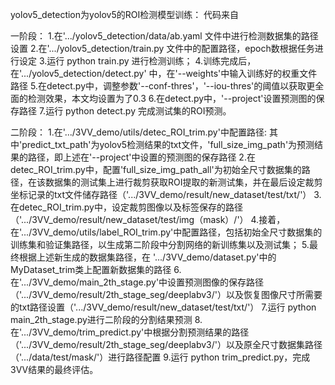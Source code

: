 yolov5_detection为yolov5的ROI检测模型训练：
代码来自

一阶段：
1.在'.../yolov5_detection/data/ab.yaml 文件中进行检测数据集的路径设置
2.在'.../yolov5_detection/train.py 文件中的配置路径，epoch数根据任务进行设定
3.运行 python train.py 进行检测训练；
4.训练完成后，在'.../yolov5_detection/detect.py' 中，在'--weights'中输入训练好的权重文件路径
5.在detect.py中，调整参数'--conf-thres'，'--iou-thres'的阈值以获取更全面的检测效果，本文均设置为了0.3
6.在detect.py中，'--project'设置预测图的保存路径
7.运行 python detect.py 完成测试集的ROI预测。

二阶段：
1.在'.../3VV_demo/utils/detec_ROI_trim.py'中配置路径: 其中'predict_txt_path'为yolov5检测结果的txt文件，'full_size_img_path'为预测结果的路径，即上述在'--project'中设置的预测图的保存路径
2.在detec_ROI_trim.py中，配置'full_size_img_path_all'为初始全尺寸数据集的路径，在该数据集的测试集上进行裁剪获取ROI提取的新测试集，并在最后设定裁剪坐标记录的txt文件储存路径（'.../3VV_demo/result/new_dataset/test/txt/'）
3.在detec_ROI_trim.py中，设定裁剪图像以及标签保存的路径（'.../3VV_demo/result/new_dataset/test/img（mask）/'）
4.接着，在'.../3VV_demo/utils/label_ROI_trim.py'中配置路径，包括初始全尺寸数据集的训练集和验证集路径，以生成第二阶段中分割网络的新训练集以及测试集；
5.最终根据上述新生成的数据集路径，在 '.../3VV_demo/dataset.py'中的MyDataset_trim类上配置新数据集的路径
6.在'.../3VV_demo/main_2th_stage.py'中设置预测图像的保存路径（'.../3VV_demo/result/2th_stage_seg/deeplabv3/'）以及恢复图像尺寸所需要的txt路径设置（'.../3VV_demo/result/new_dataset/test/txt/'）
7.运行 python main_2th_stage.py进行二阶段的分割结果预测
8.在'.../3VV_demo/trim_predict.py'中根据分割预测结果的路径（'.../3VV_demo/result/2th_stage_seg/deeplabv3/'）以及原全尺寸数据集路径（'.../data/test/mask/'）进行路径配置
9.运行 python trim_predict.py，完成3VV结果的最终评估。
